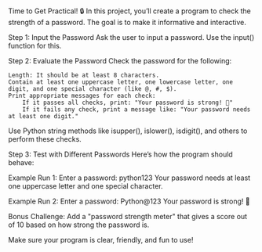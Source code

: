 Time to Get Practical! 🔒
In this project, you’ll create a program to check the strength of a password. The goal is to make it informative and interactive.

Step 1: Input the Password
Ask the user to input a password. Use the input() function for this.

Step 2: Evaluate the Password
Check the password for the following:

    Length: It should be at least 8 characters.
    Contain at least one uppercase letter, one lowercase letter, one digit, and one special character (like @, #, $).
    Print appropriate messages for each check:
        If it passes all checks, print: "Your password is strong! 💪"
        If it fails any check, print a message like: "Your password needs at least one digit."

Use Python string methods like isupper(), islower(), isdigit(), and others to perform these checks.

Step 3: Test with Different Passwords
Here’s how the program should behave:

Example Run 1:
Enter a password: python123
Your password needs at least one uppercase letter and one special character.

Example Run 2:
Enter a password: Python@123
Your password is strong! 💪

Bonus Challenge:
Add a "password strength meter" that gives a score out of 10 based on how strong the password is.

Make sure your program is clear, friendly, and fun to use!
